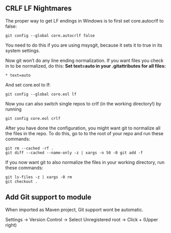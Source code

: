 ## CRLF LF Nightmares

The proper way to get LF endings in Windows is to first set core.autocrlf to false:

```
git config --global core.autocrlf false
```

You need to do this if you are using msysgit, because it sets it to true in its system settings.

Now git won’t do any line ending normalization. If you want files you check in to be normalized, do this: **Set text=auto in your .gitattributes for all files:**

```
* text=auto
```

And set core.eol to lf:

```
git config --global core.eol lf
```

Now you can also switch single repos to crlf (in the working directory!) by running

```
git config core.eol crlf
```

After you have done the configuration, you might want git to normalize all the files in the repo. To do this, go to to the root of your repo and run these commands:

```
git rm --cached -rf .
git diff --cached --name-only -z | xargs -n 50 -0 git add -f
```
If you now want git to also normalize the files in your working directory, run these commands:

```
git ls-files -z | xargs -0 rm
git checkout .
```

## Add Git support to module

When imported as Maven project, Git support wont be automatic.

Settings -> Version Control -> Select Unregistered root -> Click + (Upper right)